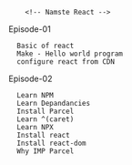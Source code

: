         <!-- Namste React -->

Episode-01
      
      Basic of react
      Make - Hello world program
      configure react from CDN

Episode-02 
      
      Learn NPM
      Learn Depandancies
      Install Parcel
      Learn ^(caret)
      Learn NPX
      Install react
      Install react-dom
      Why IMP Parcel
      
